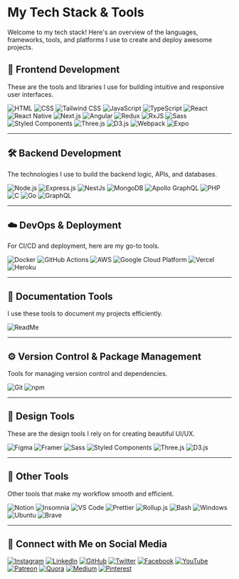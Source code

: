 # My Tech Stack & Tools

Welcome to my tech stack! Here's an overview of the languages, frameworks, tools, and platforms I use to create and deploy awesome projects.

## 🚀 Frontend Development

These are the tools and libraries I use for building intuitive and responsive user interfaces.

<p>
  <img alt="HTML" src="https://img.shields.io/badge/HTML-%23E34F26.svg?logo=html5&logoColor=white" />
  <img alt="CSS" src="https://img.shields.io/badge/CSS-1572B6?logo=css3&logoColor=fff" />
  <img alt="Tailwind CSS" src="https://img.shields.io/badge/Tailwind%20CSS-%2338B2AC.svg?logo=tailwind-css&logoColor=white" />
  <img alt="JavaScript" src="https://img.shields.io/badge/JavaScript-F7DF1E?logo=javascript&logoColor=000" />
  <img alt="TypeScript" src="https://img.shields.io/badge/TypeScript-007ACC?logo=typescript&logoColor=white" />
  <img alt="React" src="https://img.shields.io/badge/React-45b8d8?logo=react&logoColor=white" />
  <img alt="React Native" src="https://img.shields.io/badge/React_Native-%2320232a.svg?logo=react&logoColor=%2361DAFB" />
  <img alt="Next.js" src="https://img.shields.io/badge/Next.js-black?logo=next.js&logoColor=white" />
  <img alt="Angular" src="https://img.shields.io/badge/Angular-DD0031?logo=angular&logoColor=white" />
  <img alt="Redux" src="https://img.shields.io/badge/Redux-764ABC?logo=redux&logoColor=white" />
  <img alt="RxJS" src="https://img.shields.io/badge/RxJS-B7178C?logo=reactivex&logoColor=white" />
  <img alt="Sass" src="https://img.shields.io/badge/Sass-CC6699?logo=sass&logoColor=white" />
  <img alt="Styled Components" src="https://img.shields.io/badge/Styled_Components-db7092?logo=styled-components&logoColor=white" />
  <img alt="Three.js" src="https://img.shields.io/badge/Three.js-000?logo=threedotjs&logoColor=fff" />
  <img alt="D3.js" src="https://img.shields.io/badge/D3.js-F9A03C?logo=d3.js&logoColor=white" />
  <img alt="Webpack" src="https://img.shields.io/badge/Webpack-8DD6F9?logo=webpack&logoColor=white" />
  <img alt="Expo" src="https://img.shields.io/badge/Expo-000020?logo=expo&logoColor=fff" />
</p>

---

## 🛠 Backend Development

The technologies I use to build the backend logic, APIs, and databases.

<p>
  <img alt="Node.js" src="https://img.shields.io/badge/Node.js-43853d?logo=node.js&logoColor=white" />
  <img alt="Express.js" src="https://img.shields.io/badge/Express.js-%23404d59.svg?logo=express&logoColor=%2361DAFB" />
  <img alt="NestJs" src="https://img.shields.io/badge/NestJs-ea2845?logo=nestjs&logoColor=white" />
  <img alt="MongoDB" src="https://img.shields.io/badge/MongoDB-13aa52?logo=mongodb&logoColor=white" />
  <img alt="Apollo GraphQL" src="https://img.shields.io/badge/Apollo_GraphQL-311C87?logo=apollo-graphql&logoColor=white" />
  <img alt="PHP" src="https://img.shields.io/badge/PHP-%23777BB4.svg?logo=php&logoColor=white" />
  <img alt="C" src="https://img.shields.io/badge/C-00599C?logo=c&logoColor=white" />
  <img alt="Go" src="https://img.shields.io/badge/Go-%2300ADD8.svg?&logo=go&logoColor=white" />
  <img alt="GraphQL" src="https://img.shields.io/badge/GraphQL-E10098?logo=graphql&logoColor=white" />
</p>

---

## ☁️ DevOps & Deployment

For CI/CD and deployment, here are my go-to tools.

<p>
  <img alt="Docker" src="https://img.shields.io/badge/Docker-46a2f1?logo=docker&logoColor=white" />
  <img alt="GitHub Actions" src="https://img.shields.io/badge/GitHub_Actions-2088FF?logo=github-actions&logoColor=white" />
  <img alt="AWS" src="https://img.shields.io/badge/AWS-%23FF9900.svg?logo=amazon-aws&logoColor=white" />
  <img alt="Google Cloud Platform" src="https://img.shields.io/badge/Google_Cloud-1a73e8?logo=google-cloud&logoColor=white" />
  <img alt="Vercel" src="https://img.shields.io/badge/Vercel-%23000000.svg?logo=vercel&logoColor=white" />
  <img alt="Heroku" src="https://img.shields.io/badge/Heroku-430098?logo=heroku&logoColor=white" />
</p>

---

## 📑 Documentation Tools

I use these tools to document my projects efficiently.

<p>
  <img alt="ReadMe" src="https://img.shields.io/badge/ReadMe-018EF5?logo=readme&logoColor=fff" />
</p>

---

## ⚙️ Version Control & Package Management

Tools for managing version control and dependencies.

<p>
  <img alt="Git" src="https://img.shields.io/badge/Git-F05032?logo=git&logoColor=white" />
  <img alt="npm" src="https://img.shields.io/badge/NPM-CB3837?logo=npm&logoColor=white" />
</p>

---

## 🎨 Design Tools

These are the design tools I rely on for creating beautiful UI/UX.

<p>
  <img alt="Figma" src="https://img.shields.io/badge/Figma-F24E1E?logo=figma&logoColor=white" />
  <img alt="Framer" src="https://img.shields.io/badge/Framer-05F?logo=framer&logoColor=white" />
  <img alt="Sass" src="https://img.shields.io/badge/Sass-CC6699?logo=sass&logoColor=white" />
  <img alt="Styled Components" src="https://img.shields.io/badge/Styled_Components-db7092?logo=styled-components&logoColor=white" />
  <img alt="Three.js" src="https://img.shields.io/badge/Three.js-000?logo=threedotjs&logoColor=white" />
  <img alt="D3.js" src="https://img.shields.io/badge/D3.js-F9A03C?logo=d3.js&logoColor=white" />
</p>

---

## 🔧 Other Tools

Other tools that make my workflow smooth and efficient.

<p>
  <img alt="Notion" src="https://img.shields.io/badge/Notion-000?logo=notion&logoColor=fff" />
  <img alt="Insomnia" src="https://img.shields.io/badge/Insomnia-5849BE?logo=insomnia&logoColor=white" />
  <img alt="VS Code" src="https://custom-icon-badges.demolab.com/badge/VS_Code-0078d7.svg?logo=visual-studio-code&logoColor=white" />
  <img alt="Prettier" src="https://img.shields.io/badge/Prettier-F7B93E?logo=prettier&logoColor=white" />
  <img alt="Rollup.js" src="https://img.shields.io/badge/Rollup-EC4A3F?logo=rollup.js&logoColor=white" />
  <img alt="Bash" src="https://img.shields.io/badge/Bash-4EAA25?logo=gnu-bash&logoColor=white" />
  <img alt="Windows" src="https://custom-icon-badges.demolab.com/badge/Windows-0078D6?logo=windows&logoColor=white" />
  <img alt="Ubuntu" src="https://img.shields.io/badge/Ubuntu-E95420?logo=ubuntu&logoColor=white" />
  <img alt="Brave" src="https://img.shields.io/badge/Brave-FF4785?logo=brave&logoColor=white" />
</p>

---

## 💬 Connect with Me on Social Media

<p>
  <a href="https://www.instagram.com/zxdhiru" target="_blank"><img alt="Instagram" src="https://img.shields.io/badge/Instagram-E4405F?logo=instagram&logoColor=white" /></a>
  <a href="https://www.linkedin.com/in/zxdhiru" target="_blank"><img alt="LinkedIn" src="https://img.shields.io/badge/LinkedIn-0077B5?logo=linkedin&logoColor=white" /></a>
  <a href="https://github.com/zxdhiru" target="_blank"><img alt="GitHub" src="https://img.shields.io/badge/GitHub-181717?logo=github&logoColor=white" /></a>
  <a href="https://twitter.com/zxdhiru" target="_blank"><img alt="Twitter" src="https://img.shields.io/badge/Twitter-1DA1F2?logo=twitter&logoColor=white" /></a>
  <a href="https://facebook/zxdhiruofficial" target="_blank"><img alt="Facebook" src="https://img.shields.io/badge/Facebook-%231877F2.svg?logo=Facebook&logoColor=white" /></a>
  <a href="https://www.youtube.com/@zxdhiru" target="_blank"><img alt="YouTube" src="https://img.shields.io/badge/YouTube-%23FF0000.svg?logo=YouTube&logoColor=white" /></a>
  <a href="https://www.patreon.com/zxdhiru" target="_blank"><img alt="Patreon" src="https://img.shields.io/badge/Patreon-F96854?logo=patreon&logoColor=white" /></a>
  <a href="https://zxdhiru.quora.com" target="_blank"><img alt="Quora" src="https://img.shields.io/badge/Quora-B92B27?logo=quora&logoColor=white" /></a>
  <a href="https://zxdhiru.medium.com" target="_blank"><img alt="Medium" src="https://img.shields.io/badge/Medium-black?logo=medium&logoColor=white" /></a>
  <a href="https://in.pinterest.com/zxdhiru/" target="_blank"><img alt="Pinterest" src="https://img.shields.io/badge/Pinterest-%23E60023.svg?logo=Pinterest&logoColor=white" /></a>
<!--   <a href="https://www.instagram.com/zxdhiru" target="_blank"><img alt="Discord" src="https://img.shields.io/badge/Discord-%235865F2.svg?logo=discord&logoColor=white" /></a> -->
<!--   <a href="https://www.instagram.com/zxdhiru" target="_blank"><img alt="Threads" src="https://img.shields.io/badge/Threads-000000?logo=threads&logoColor=white" /></a> -->
</p>

